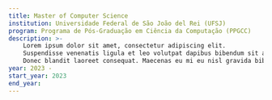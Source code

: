 ```yaml
---
title: Master of Computer Science
institution: Universidade Federal de São João del Rei (UFSJ)
program: Programa de Pós-Graduação em Ciência da Computação (PPGCC)
description: >-
    Lorem ipsum dolor sit amet, consectetur adipiscing elit.
    Suspendisse venenatis ligula et leo volutpat dapibus bibendum sit amet erat.
    Donec blandit laoreet consequat. Maecenas eu mi eu nisl gravida bibendum. Nam aliquet laoreet convallis. Curabitur consectetur tristique odio, sed vestibulum augue luctus ut. Morbi eget sollicitudin felis, a tempus sem. Duis tincidunt ex massa, id porttitor magna cursus quis. Vivamus rutrum nisl nunc, id volutpat velit feugiat id. Praesent finibus diam felis, eget tempus augue rhoncus non. 
year: 2023 - 
start_year: 2023
end_year:
---
```

